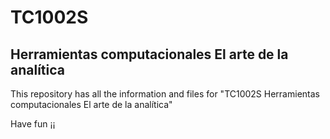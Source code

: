 # TC1002S
## Herramientas computacionales El arte de la analítica

This repository has all the information and files for "TC1002S Herramientas computacionales El arte de la analítica"

Have fun ¡¡
